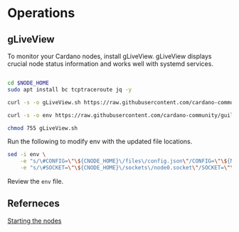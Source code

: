 # Operations

## gLiveView

To monitor your Cardano nodes, install gLiveView.
gLiveView displays crucial node status information and works well with systemd services.

``` bash

cd $NODE_HOME
sudo apt install bc tcptraceroute jq -y

curl -s -o gLiveView.sh https://raw.githubusercontent.com/cardano-community/guild-operators/master/scripts/cnode-helper-scripts/gLiveView.sh

curl -s -o env https://raw.githubusercontent.com/cardano-community/guild-operators/master/scripts/cnode-helper-scripts/env

chmod 755 gLiveView.sh
```

Run the following to modify env with the updated file locations.

``` bash
sed -i env \
    -e "s/\#CONFIG=\"\${CNODE_HOME}\/files\/config.json\"/CONFIG=\"\${NODE_HOME}\/config.json\"/g" \
    -e "s/\#SOCKET=\"\${CNODE_HOME}\/sockets\/node0.socket\"/SOCKET=\"\${NODE_HOME}\/db\/socket\"/g"
```

Review the ```env``` file.

## Referneces

[Starting the nodes](https://www.coincashew.com/coins/overview-ada/guide-how-to-build-a-haskell-stakepool-node/part-iii-operation/starting-the-nodes)
